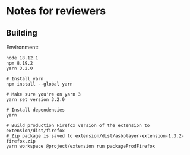 # Notes for reviewers

## Building

Environment:

```
node 18.12.1
npm 8.19.2
yarn 3.2.0
```

```
# Install yarn
npm install --global yarn

# Make sure you're on yarn 3
yarn set version 3.2.0

# Install dependencies
yarn

# Build production Firefox version of the extension to extension/dist/firefox
# Zip package is saved to extension/dist/asbplayer-extension-1.3.2-firefox.zip
yarn workspace @project/extension run packageProdFirefox
```
